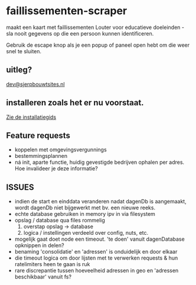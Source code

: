 # faillissementen-scraper

maakt een kaart met faillissementen
Louter voor educatieve doeleinden - sla nooit gegevens op die een persoon kunnen identificeren.

Gebruik de escape knop als je een popup of paneel open hebt om die weer snel te sluiten.

## uitleg?

dev@sjerpbouwtsites.nl

## installeren zoals het er nu voorstaat.

[Zie de installatiegids](INSTALL.md)

## Feature requests

- koppelen met omgevingsvergunnings
- bestemmingsplannen
- ná init, aparte functie, huidig gevestigde bedrijven ophalen per adres. Hoe invalideer je deze informatie?

## ISSUES

- indien de start en einddata veranderen nadat dagenDb is aangemaakt, wordt dagenDb niet bijgewerkt met bv. een nieuwe reeks.
- echte database gebruiken in memory ipv in via filesystem
- opslag / database qua files rommelig
  1. overstap opslag -> database
  2. logica / instellingen verdeeld over config, nuts, etc.
- mogelijk gaat doet node een timeout. 'te doen' vanuit dagenDatabase opknippen in delen?
- benaming 'consolidatie' en 'adressen' is onduidelijk en door elkaar
- die timeout logica om door lijsten met te verwerken requests & hun ratelimiters heen te gaan is ruk
- rare discrepantie tussen hoeveelheid adressen in geo en 'adressen beschikbaar' vanuit fs?
